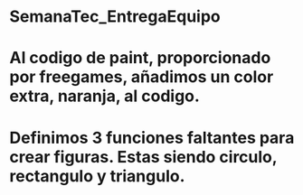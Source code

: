 # SemanaTec_EntregaEquipo
# Al codigo de paint, proporcionado por freegames, añadimos un color extra, naranja, al codigo.
# Definimos 3 funciones faltantes para crear figuras. Estas siendo circulo, rectangulo y triangulo.
